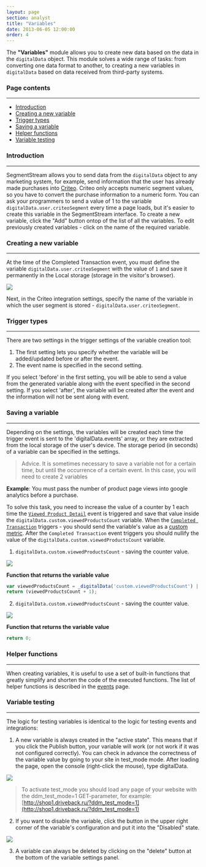 ```yaml
---
layout: page
section: analyst
title: "Variables"
date: 2013-06-05 12:00:00
order: 4
---
```


The **"Variables"** module allows you to create new data based on the data in the `digitalData` object. This module solves a wide range of tasks: from converting one data format to another, to creating a new variables in `digitalData` based on data received from third-party systems.

### Page contents
------
<ul class="page-navigation">
  <li><a href="#0">Introduction</a></li>
  <li><a href="#1">Creating a new variable</a></li>
  <li><a href="#2">Trigger types</a></li>
  <li><a href="#3">Saving a variable</a></li>
  <li><a href="#4">Helper functions</a></li>
  <li><a href="#5">Variable testing</a></li>
</ul>

### <a name="0"></a>Introduction
------
SegmentStream allows you to send data from the `digitalData` object to any marketing system, for example, send information that the user has already made purchases into [Criteo](http://www.criteo.com/). Criteo only accepts numeric segment values, so you have to convert the purchase information to a numeric form. You can ask your programmers to send a value of 1 to the variable `digitalData.user.criteoSegment` every time a page loads, but it's easier to create this variable in the SegmentStream interface.
To create a new variable, click the "Add" button ontop of the list of all the variables. To edit previously created variables - click on the name of the required variable.

### <a name="1"></a>Creating a new variable
------
At the time of the Completed Transaction event, you must define the variable `digitalData.user.criteoSegment` with the value of `1` and save it permanently in the Local storage (storage in the visitor's browser).

![](/img/variables.1.png)

Next, in the Criteo integration settings, specify the name of the variable in which the user segment is stored - `digitalData.user.criteoSegment`.

### <a name="2"></a>Trigger types
------
There are two settings in the trigger settings of the variable creation tool:
1. The first setting lets you specify whether the variable will be added/updated before or after the event.
2. The event name is specified in the second setting.

If you select 'before' in the first setting, you will be able to send a value from the generated variable along with the event specified in the second setting.
If you select 'after', the variable will be created after the event and the information will not be sent along with event.

### <a name="3"></a>Saving a variable
------
Depending on the settings, the variables will be created each time the trigger event is sent to the 'digitalData.events' array, or they are extracted from the local storage of the user's device.
The storage period (in seconds) of a variable can be specified in the settings.

> Advice. It is sometimes necessary to save a variable not for a certain time, but until the occurrence of a certain event. In this case, you will need to create 2 variables

**Example**: You must pass the number of product page views into google analytics before a purchase.

To solve this task, you need to increase the value of a counter by 1 each time the [`Viewed Product Detail`](/events/viewed-product-detail) event is triggered and save that value inside the `digitalData.custom.viewedProductsCount` variable. When the [`Completed Transaction`](/events/completed-transaction) triggers - you should send the variable's value as a [custom metric](/integrations/google-analytics#11). After the `Completed Transaction` event triggers you should nullify the value of the `digitalData.custom.viewedProductsCount` variable.
1. `digitalData.custom.viewedProductsCount` - saving the counter value.

  ![](/img/variables.2.png)

  **Function that returns the variable value**

  ```javascript
  var viewedProductsCount = _digitalData('custom.viewedProductsCount') || 0;
  return (viewedProductsCount + 1);
  ```
2. `digitalData.custom.viewedProductsCount` - saving the counter value.

![](/img/variables.2.png)

**Function that returns the variable value**

```javascript
return 0;
```

### <a name="4"></a>Helper functions
------
When creating variables, it is useful to use a set of built-in functions that greatly simplify and shorten the code of the executed functions. The list of helper functions is described in the [events](/for-analyst/events#3) page.

### <a name="5"></a>Variable testing
------
The logic for testing variables is identical to the logic for testing events and integrations:
1. A new variable is always created in the "active state". This means that if you click the Publish button, your variable will work (or not work if it was not configured correctly). You can check in advance the correctness of the variable value by going to your site in test_mode mode. After loading the page, open the console (right-click the mouse), type digitalData.

![](/img/variables.4.png)

> To activate test_mode you should load any page of your website with the ddm_test_mode=1 GET-parameter, for example: [http://shop1.driveback.ru/?ddm_test_mode=1](http://shop1.driveback.ru/?ddm_test_mode=1)

2. If you want to disable the variable, click the button in the upper right corner of the variable's configuration and put it into the "Disabled" state.

![](/img/variables.5.png)

3. A variable can always be deleted by clicking on the "delete" button at the bottom of the variable settings panel.
